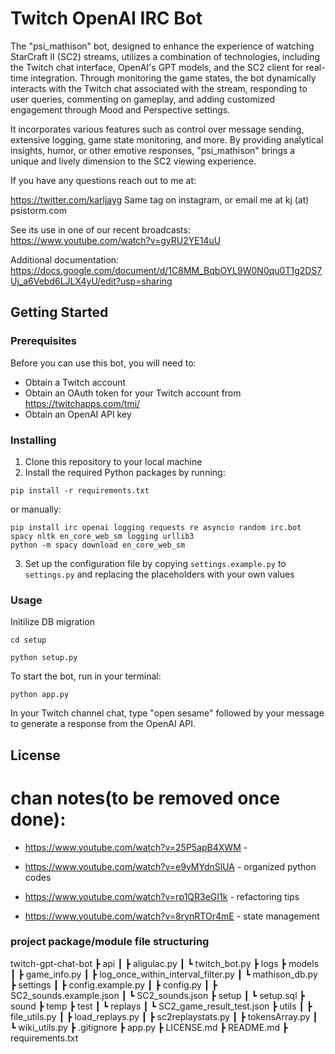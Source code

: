 # Twitch OpenAI IRC Bot

The "psi_mathison" bot, designed to enhance the experience of watching StarCraft II (SC2) streams, utilizes a combination of technologies, including the Twitch chat interface, OpenAI's GPT models, and the SC2 client for real-time integration. Through monitoring the game states, the bot dynamically interacts with the Twitch chat associated with the stream, responding to user queries, commenting on gameplay, and adding customized engagement through Mood and Perspective settings. 

It incorporates various features such as control over message sending, extensive logging, game state monitoring, and more. By providing analytical insights, humor, or other emotive responses, "psi_mathison" brings a unique and lively dimension to the SC2 viewing experience.

If you have any questions reach out to me at:

https://twitter.com/karljayg  Same tag on instagram, or email me at kj (at) psistorm.com

See its use in one of our recent broadcasts: https://www.youtube.com/watch?v=gyRU2YE14uU

Additional documentation: https://docs.google.com/document/d/1C8MM_BqbOYL9W0N0qu0T1g2DS7Uj_a6Vebd6LJLX4yU/edit?usp=sharing

## Getting Started

### Prerequisites

Before you can use this bot, you will need to:

- Obtain a Twitch account
- Obtain an OAuth token for your Twitch account from https://twitchapps.com/tmi/
- Obtain an OpenAI API key

### Installing

1. Clone this repository to your local machine
2. Install the required Python packages by running:
```
pip install -r requirements.txt
```
   or manually:
```
pip install irc openai logging requests re asyncio random irc.bot spacy nltk en_core_web_sm logging urllib3
python -m spacy download en_core_web_sm
```

3. Set up the configuration file by copying `settings.example.py` to `settings.py` and replacing the placeholders with your own values

### Usage

Initilize DB migration

```
cd setup
```
```
python setup.py
```


To start the bot, run in your terminal:

```
python app.py
```

In your Twitch channel chat, type "open sesame" followed by your message to generate a response from the OpenAI API.


## License


# chan notes(to be removed once done):
   - https://www.youtube.com/watch?v=25P5apB4XWM - 

   - https://www.youtube.com/watch?v=e9yMYdnSlUA - organized python codes
      
   - https://www.youtube.com/watch?v=rp1QR3eGI1k - refactoring tips

   - https://www.youtube.com/watch?v=8rynRTOr4mE -  state management


### project package/module file structuring
twitch-gpt-chat-bot
    ┣ api
    ┃   ┣ aligulac.py
    ┃   ┗ twitch_bot.py
    ┣ logs
    ┣ models
    ┃   ┣ game_info.py
    ┃   ┣ log_once_within_interval_filter.py
    ┃   ┗ mathison_db.py
    ┣ settings
    ┃   ┣ config.example.py
    ┃   ┣ config.py
    ┃   ┣ SC2_sounds.example.json
    ┃   ┗ SC2_sounds.json
    ┣ setup
    ┃   ┗ setup.sql
    ┣ sound
    ┣ temp
    ┣ test
    ┃   ┗ replays
    ┃   ┗ SC2_game_result_test.json
    ┣ utils
    ┃   ┣ file_utils.py
    ┃   ┣ load_replays.py
    ┃   ┣ sc2replaystats.py
    ┃   ┣ tokensArray.py
    ┃   ┗ wiki_utils.py
    ┣ .gitignore
    ┣ app.py
    ┣ LICENSE.md
    ┣ README.md
    ┣ requirements.txt
    